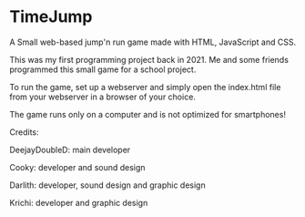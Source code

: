 # TimeJump
A Small web-based jump'n run game made with HTML, JavaScript and CSS.

This was my first programming project back in 2021. Me and some friends programmed this small game for a school project.

To run the game, set up a webserver and simply open the index.html file from your webserver in a browser of your choice.

The game runs only on a computer and is not optimized for smartphones!

Credits:

DeejayDoubleD: main developer

Cooky: developer and sound design

Darlith: developer, sound design and graphic design

Krichi: developer and graphic design
